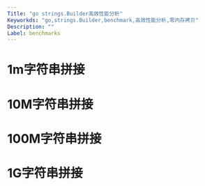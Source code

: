```yaml
---
Title: "go strings.Builder高效性能分析"
Keyworkds: "go,strings.Builder,benchmark,高效性能分析,零内存拷贝"
Description: ""
Label: benchmarks
---
```


# 1m字符串拼接

# 10M字符串拼接

# 100M字符串拼接

# 1G字符串拼接

